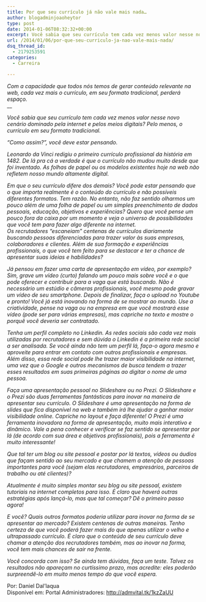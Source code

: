 ```yaml
---
title: Por que seu currículo já não vale mais nada…
author: blogadminjoaoheytor
type: post
date: 2014-01-06T08:32:32+00:00
excerpt: Você sabia que seu currículo tem cada vez menos valor nesse novo cenário dominado pela internet e pelos meios digitais? Pelo menos, o currículo em seu formato tradicional.
url: /2014/01/06/por-que-seu-curriculo-ja-nao-vale-mais-nada/
dsq_thread_id:
  - 2179253591
categories:
  - Carreira

---
```

_Com a capacidade que todos nós temos de gerar conteúdo relevante na web, cada vez mais o currículo, em seu formato tradicional, perderá espaço._  
__

_Você sabia que seu currículo tem cada vez menos valor nesse novo cenário dominado pela internet e pelos meios digitais? Pelo menos, o currículo em seu formato tradicional._

_“Como assim?”, você deve estar pensando._

_Leonardo da Vinci redigiu o primeiro currículo profissional da história em 1482. De lá pra cá a verdade é que o currículo não mudou muito desde que foi inventado. As folhas de papel ou os modelos existentes hoje na web não refletem nosso mundo altamente digital._

_Em que o seu currículo difere dos demais? Você pode estar pensando que o que importa realmente é o conteúdo do currículo e não possíveis diferentes formatos. Tem razão. No entanto, não faz sentido olharmos um pouco além de uma folha de papel ou um simples preenchimento de dados pessoais, educação, objetivos e experiências? Quero que você pense um pouco fora da caixa por um momento e veja o universo de possibilidades que você tem para fazer algo diferente na internet._  
_Os recrutadores “escaneiam” centenas de currículos diariamente buscando pessoas diferenciadas para trazer valor às suas empresas, colaboradores e clientes. Além de sua formação e experiências profissionais, o que você tem feito para se destacar e ter a chance de apresentar suas ideias e habilidades?_

_Já pensou em fazer uma carta de apresentação em vídeo, por exemplo? Sim, grave um vídeo (curto) falando um pouco mais sobre você e o que pode oferecer e contribuir para a vaga que está buscando. Não é necessário um estúdio e câmeras profissionais, você mesmo pode gravar um vídeo de seu smartphone. Depois de finalizar, faça o upload no Youtube e pronto! Você já está inovando na forma de se mostrar ao mundo. Use a criatividade, pense na vaga ou na empresa em que você mostrará esse vídeo (pode ser para várias empresas), mas capriche no texto e mostre o porquê você deveria ser contratado._

_Tenha um perfil completo no Linkedin. As redes sociais são cada vez mais utilizadas por recrutadores e sem dúvida o Linkedin é a primeira rede social a ser analisada. Se você ainda não tem um perfil lá, faça-o agora mesmo e aproveite para entrar em contato com outros profissionais e empresas. Além disso, essa rede social pode lhe trazer maior visibilidade na internet, uma vez que o Google e outros mecanismos de busca tendem a trazer esses resultados em suas primeiras páginas ao digitar o nome de uma pessoa._

_Faça uma apresentação pessoal no Slideshare ou no Prezi. O Slideshare e o Prezi são duas ferramentas fantásticas para inovar na maneira de apresentar seu currículo. O Slideshare é uma apresentação na forma de slides que fica disponível na web e também irá lhe ajudar a ganhar maior visibilidade online. Capriche no layout e faça diferente! O Prezi é uma ferramenta inovadora na forma de apresentação, muito mais interativo e dinâmico. Vale a pena conhecer e verificar se faz sentido se apresentar por lá (de acordo com sua área e objetivos profissionais), pois a ferramenta é muito interessante!_

_Que tal ter um blog ou site pessoal e postar por lá textos, vídeos ou áudios que façam sentido ao seu mercado e que chamem a atenção de pessoas importantes para você (sejam elas recrutadores, empresários, parceiros de trabalho ou até clientes)?_

_Atualmente é muito simples montar seu blog ou site pessoal, existem tutoriais na internet completos para isso. É claro que haverá outras estratégias após lançá-lo, mas que tal começar? Dê o primeiro passo agora!_

_E você? Quais outros formatos poderia utilizar para inovar na forma de se apresentar ao mercado? Existem centenas de outras maneiras. Tenho certeza de que você poderá fazer mais do que apenas utilizar o velho e ultrapassado currículo. É claro que o conteúdo de seu currículo deve chamar a atenção dos recrutadores também, mas ao inovar na forma, você tem mais chances de sair na frente._

_Você concorda com isso? Se ainda tem dúvidas, faça um teste. Talvez os resultados não apareçam no curtíssimo prazo, mas acredite: eles poderão surpreendê-lo em muito menos tempo do que você espera._

Por: Daniel Dal’laqua  
Disponível em: Portal Administradores: <a href="http://admvital.tk/1kzZaUU" target="_blank" class="broken_link">http://admvital.tk/1kzZaUU</a>